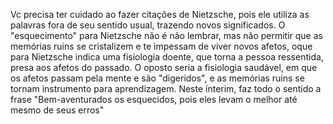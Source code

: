 Vc precisa ter cuidado ao fazer citações de Nietzsche, pois ele utiliza as palavras fora de seu sentido usual, trazendo novos significados. O "esquecimento" para Nietzsche não é não lembrar, mas não permitir que as memórias ruins se cristalizem e te impessam de viver novos afetos, oque para Nietzsche indica uma fisiologia doente, que torna a pessoa ressentida, presa aos afetos do passado. O oposto seria a fisiologia  saudável, em que os afetos passam pela mente e são "digeridos", e as memórias ruins se tornam instrumento para aprendizagem. Neste ínterim, faz todo o sentido a frase "Bem-aventurados os esquecidos, pois eles levam o melhor até mesmo de seus erros"
